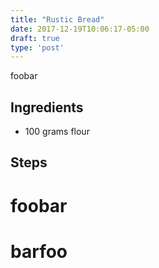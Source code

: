 ```yaml
---
title: "Rustic Bread"
date: 2017-12-19T10:06:17-05:00
draft: true
type: 'post'
---
```


foobar

## Ingredients

<ul>
  <li class="ingredient">
    <span class="amount">100</span>
    <span class="unit">grams</span>
    <span class="name">flour</span>
  </li>
</ul>


## Steps

# foobar
# barfoo
